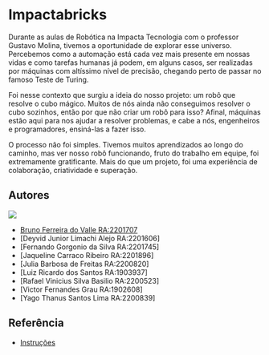 
# Impactabricks

Durante as aulas de Robótica na Impacta Tecnologia com o professor Gustavo Molina, tivemos a oportunidade de explorar esse universo. Percebemos como a automação está cada vez mais presente em nossas vidas e como tarefas humanas já podem, em alguns casos, ser realizadas por máquinas com altíssimo nível de precisão, chegando perto de passar no famoso Teste de Turing. 

Foi nesse contexto que surgiu a ideia do nosso projeto: um robô que resolve o cubo mágico. Muitos de nós ainda não conseguimos resolver o cubo sozinhos, então por que não criar um robô para isso? Afinal, máquinas estão aqui para nos ajudar a resolver problemas, e cabe a nós, engenheiros e programadores, ensiná-las a fazer isso.

O processo não foi simples. Tivemos muitos aprendizados ao longo do caminho, mas ver nosso robô funcionando, fruto do trabalho em equipe, foi extremamente gratificante. Mais do que um projeto, foi uma experiência de colaboração, criatividade e superação.


## Autores
![](https://media.licdn.com/dms/image/v2/D4D22AQE1en7PPnX1FQ/feedshare-shrink_800/B4DZa6MUTHGwAg-/0/1746880517115?e=1749686400&v=beta&t=c_g0YSWy61JVM5uxnjG8MsnrnQAfTu-lDXaPoHr26EE)
- [Bruno Ferreira do Valle RA:2201707](https://www.linkedin.com/in/bruno-valle-960614230/)
- [Deyvid Junior Limachi Alejo RA:2201606]
- [Fernando Gorgonio da Silva RA:2201745]
- [Jaqueline Carraco Ribeiro RA:2201896]
- [Julia Barbosa de Freitas RA:2200820]
- [Luiz Ricardo dos Santos RA:1903937]
- [Rafael Vinicius Silva Basilio RA:2200523]
- [Victor Fernandes Grau RA:1902608]
- [Yago Thanus Santos Lima RA:2200839]
## Referência

 - [Instruções](https://mindcuber.com/mindcub3r/mindcub3r.html)

